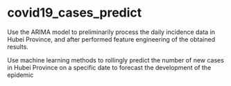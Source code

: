 # covid19_cases_predict

Use the ARIMA model to preliminarily process the daily incidence data in Hubei Province, and after performed feature engineering of the obtained results.

Use machine learning methods to rollingly predict the number of new cases in Hubei Province on a specific date to forecast the development of the epidemic
